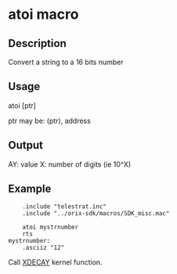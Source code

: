 # atoi macro

## Description

Convert a string to a 16 bits number

## Usage

atoi [ptr]

ptr may be: (ptr), address

## Output

AY: value
X: number of digits (ie 10^X)

## Example

```ca65
    .include "telestrat.inc"
    .include "../orix-sdk/macros/SDK_misc.mac"

    atoi mystrnumber
    rts
mystrnumber:
    .asciiz "12"
```

Call [XDECAY](../../../developer_manual/kernel/primitives/xdecay.md) kernel function.
